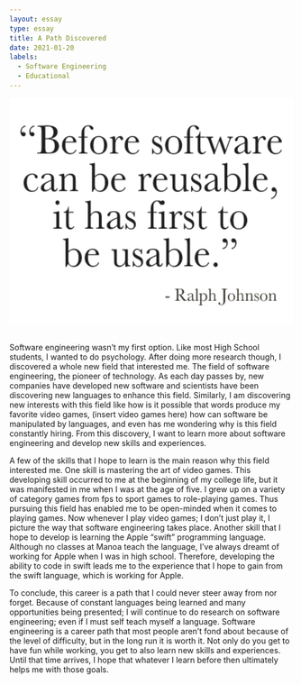 ```yaml
---
layout: essay
type: essay
title: A Path Discovered
date: 2021-01-20
labels:
  - Software Engineering
  - Educational
---
```

<img src="../images/RalphJohnsonQuote.png" width="700" height="400">

<br> Software engineering wasn’t my first option. Like most High School students, I wanted to do psychology. After doing more research though, I discovered a whole new field that interested me. The field of software engineering, the pioneer of technology. As each day passes by, new companies have developed new software and scientists have been discovering new languages to enhance this field. Similarly, I am discovering new interests with this field like how is it possible that words produce my favorite video games, (insert video games here) how can software be manipulated by languages, and even has me wondering why is this field constantly hiring. From this discovery, I want to learn more about software engineering and develop new skills and experiences.

A few of the skills that I hope to learn is the main reason why this field interested me. One skill is mastering the art of video games. This developing skill occurred to me at the beginning of my college life, but it was manifested in me when I was at the age of five. I grew up on a variety of category games from fps to sport games to role-playing games. Thus pursuing this field has enabled me to be open-minded when it comes to playing games. Now whenever I play video games; I don’t just play it, I picture the way that software engineering takes place. Another skill that I hope to develop is learning the Apple “swift” programming language. Although no classes at Manoa teach the language, I’ve always dreamt of working for Apple when I was in high school. Therefore, developing the ability to code in swift leads me to the experience that I hope to gain from the swift language, which is working for Apple. 

To conclude, this career is a path that I could never steer away from nor forget. Because of constant languages being learned and many opportunities being presented; I will continue to do research on software engineering; even if I must self teach myself a language. Software engineering is a career path that most people aren’t fond about because of the level of difficulty, but in the long run it is worth it. Not only do you get to have fun while working, you get to also learn new skills and experiences. Until that time arrives, I hope that whatever I learn before then ultimately helps me with those goals.
